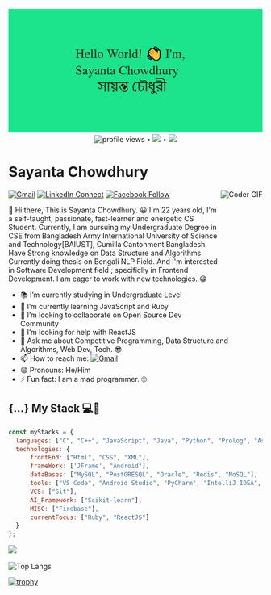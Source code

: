 <p align="center">
  <a href="https://github.com/sayanta28?tab=repositories">
  <img src = "https://github.com/sayanta28/sayanta28/blob/master/Hello.jpg" >
  </a> <br>
  <img src="https://gpvc.arturio.dev/sayanta28" alt="profile views"> •  
  <a href="https://twitter.com/intent/follow?screen_name=sayanta28&tw_p=followbutton"><img src="https://img.shields.io/twitter/follow/sayanta28?label=%40sayanta28&style=social"></a> •
  <a href="http://recursiveman.blogspot.com/"><img src = "https://img.shields.io/badge/%20-Follow-black?color=14171A&labelColor=ffffff&logo=blogger&logoColor=FC4F08"></a>
 </p>
 
# Sayanta Chowdhury 

[![Gmail](https://img.shields.io/badge/%20-Send%20Mail-black?color=14171A&labelColor=ef5350&logo=gmail&logoColor=ffffff)](mailto:sayanta28@gmail.com?subject=From%20GitHub&body=Hi,%20there.%20Found%20you%20from%20GitHub.)
[![LinkedIn Connect](https://img.shields.io/badge/%20-Connect-black?color=14171A&labelColor=FFFFFF&logo=linkedin&logoColor=0E76A8)](https://www.linkedin.com/in/sayanta-chowdhury-aa6865175/)
[![Facebook Follow](https://img.shields.io/badge/%20-Follow-black?color=14171A&labelColor=ffffff&logo=facebook&logoColor=3B5998)](https://www.facebook.com/cp.sayanta28/)
<img align="right" src="https://media.giphy.com/media/SWoSkN6DxTszqIKEqv/giphy.gif" alt="Coder GIF" height= "250px">

:wave: Hi there, This is Sayanta Chowdhury. 😀 
I'm 22 years old, I'm a self-taught, passionate, fast-learner and energetic CS Student. Currently, I am pursuing my Undergraduate Degree in CSE from Bangladesh Army International University of Science and Technology[BAIUST], Cumilla Cantonment,Bangladesh. Have Strong knowledge on Data Structure and Algorithms. Currently doing thesis on Bengali NLP Field. And I'm interested in Software Development field ; specificlly in Frontend Development. I am eager to work with new technologies. 😁


- 📚 I’m currently studying in Undergraduate Level 
- 🌱 I’m currently learning JavaScript and Ruby
- 👯 I’m looking to collaborate on Open Source Dev Community
- 🤔 I’m looking for help with ReactJS
- 💬 Ask me about Competitive Programming, Data Structure and Algorithms, Web Dev, Tech. 😎
- 📫 How to reach me: [![Gmail](https://img.shields.io/badge/%20-Send%20Mail-black?color=14171A&labelColor=ef5350&logo=gmail&logoColor=ffffff)](mailto:sayanta28@gmail.com)
- 😄 Pronouns:  He/Him
- ⚡ Fun fact: I am a mad programmer. 🙄



## {...} My Stack 💻🚀

```js
const myStacks = {
  languages: ["C", "C++", "JavaScript", "Java", "Python", "Prolog", "Assembly"],
  technologies: {
      frontEnd: ["Html", "CSS", "XML"],
      frameWork: ['JFrame', "Android"],
      dataBases: ["MySQL", "PostGRESQL", "Oracle", "Redis", "NoSQL"],
      tools: ["VS Code", "Android Studio", "PyCharm", "IntelliJ IDEA", "CodeBlocks"],
      VCS: ["Git"],
      AI_Framework: ["Scikit-learn"],
      MISC: ["Firebase"],
      currentFocus: ["Ruby", "ReactJS"]
  }
};
```

<p>
  <img src="https://github-readme-stats.vercel.app/api?username=sayanta28&show_icons=true">
</p>

![Top Langs](https://github-readme-stats.vercel.app/api/top-langs/?username=sayanta28&layout=compact)

[![trophy](https://github-profile-trophy.vercel.app/?username=sayanta28&theme=dracula)](https://github.com/sayanta28/github-profile-trophy)
